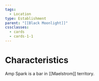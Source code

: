 ```yaml
---
tags:
  - Location
type: Establishment
parent: "[[Black Moonlight]]"
cssclasses:
  - cards
  - cards-1-1
---
```

# Characteristics
Amp Spark is a bar in [[Maelstrom]] territory.